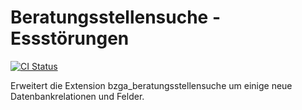 Beratungsstellensuche - Essstörungen
====================================
[![CI Status](https://github.com/sabbelasichon/bzga_beratungsstellensuche_essstoerungen/workflows/CI/badge.svg)](https://github.com/sabbelasichon/bzga_beratungsstellensuche_essstoerungen/actions)

Erweitert die Extension bzga_beratungsstellensuche um einige neue Datenbankrelationen und Felder.